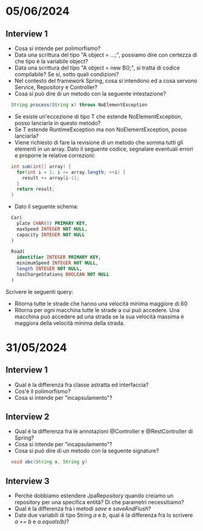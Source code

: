 # 05/06/2024
## Interview 1
- Cosa si intende per polimorfismo?
- Data una scrittura del tipo "A object = ...;", possiamo dire con certezza di che tipo è la variabile object?
- Data una scrittura del tipo "A object = new B();", si tratta di codice compilabile? Se si, sotto quali condizioni?
- Nel contesto del framework Spring, cosa si intendono ed a cosa servono Service, Repository e Controller?
- Cosa si può dire di un metodo con la seguente intestazione?
```java
  String process(String x) throws NoElementException 
```
  - Se esiste un'eccezione di tipo T che estende NoElementException, posso lanciarla in questo metodo?
  - Se T estende RuntimeException ma non NoElementException, posso lanciarla?
- Viene richiesto di fare la revisione di un metodo che somma tutti gli elementi in un array. Dato il seguente codice, segnalare eventuali errori e proporre le relative correzioni:
```java
  int sum(int[] array) {
    for(int i = 1; i <= array.length; ++i) {
      result += array[i-1];
    }
    return result;
  }
```
- Dato il seguente schema:
```sql
  Car(
    plate CHAR(8) PRIMARY KEY,
    maxSpeed INTEGER NOT NULL,
    capacity INTEGER NOT NULL
  )
  
  Road(
    identifier INTEGER PRIMARY KEY,
    minimumSpeed INTEGER NOT NULL,
    length INTEGER NOT NULL,
    hasChargeStations BOOLEAN NOT NULL
  )
```
  Scrivere le seguenti query:
  - Ritorna tutte le strade che hanno una velocità minima maggiore di 60
  - Ritorna per ogni macchina tutte le strade a cui può accedere. Una macchina può accedere ad una strada se la sua velocità massima è maggiora della velocità minima della strada.
  
# 31/05/2024
## Interview 1
- Qual è la differenza fra classe astratta ed interfaccia?
- Cos'è il polimorfismo?
- Cosa si intende per "incapsulamento"?

## Interview 2
- Qual è la differenza fra le annotazioni @Controller e @RestController di Spring?
- Cosa si intende per "incapsulamento"?
- Cosa si può dire di un metodo con la seguente signature?
```java
  void abc(String x, String y)
```

## Interview 3
- Perchè dobbiamo estendere JpaRepository quando creiamo un repository per una specifica entità? Di che parametri necessitiamo?
- Qual è la differenza fra i metodi *save* e *saveAndFlush*?
- Date due variabili di tipo String *a* e *b*, qual è la differenza fra lo scrivere *a == b* e *a.equals(b)*?

